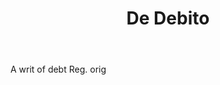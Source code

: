 ---
title: De Debito
letter: D
permalink: "/definitions/bld-de-debito.html"
body: A writ of debt Reg. orig
published_at: '2018-07-07'
source: Black's Law Dictionary 2nd Ed (1910)
layout: post
---